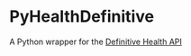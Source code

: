 # PyHealthDefinitive
A Python wrapper for the [Definitive Health API](https://api.defhc.com/v4/Documentation)
